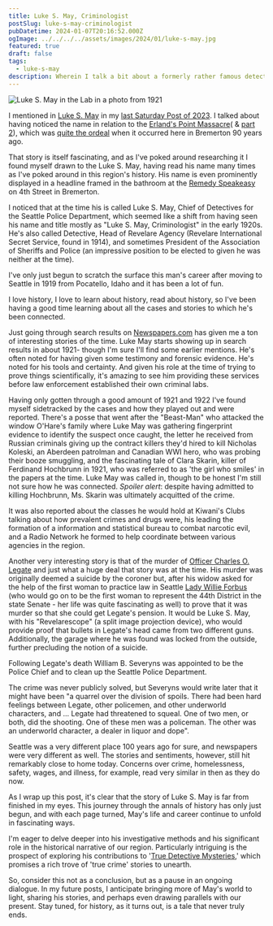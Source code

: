 ```yaml
---
title: Luke S. May, Criminologist
postSlug: luke-s-may-criminologist
pubDatetime: 2024-01-07T20:16:52.000Z
ogImage: ../../../../assets/images/2024/01/luke-s-may.jpg
featured: true
draft: false
tags:
  - luke-s-may
description: Wherein I talk a bit about a formerly rather famous detective in the PNW - Luke S. May.
---
```


![Luke S. May in the Lab in a photo from 1921](@/assets/images/2024/01/luke-s-may.jpg)

I mentioned in [Luke S. May](https://www.encyclopedia.com/science/encyclopedias-almanacs-transcripts-and-maps/may-luke-sylvester) in my [last Saturday Post of 2023](/posts/2023-week-52). I talked about having noticed the name in relation to the [Erland's Point Massacre](https://www.bremelore.wtf/extras/erlands-point-massacre)( & [part 2](https://www.bremelore.wtf/extras/erlands-point-massacre-pt-2)), which was [quite the ordeal](https://www.historylink.org/File/5558) when it occurred here in Bremerton 90 years ago.

That story is itself fascinating, and as I've poked around researching it I found myself drawn to the Luke S. May, having read his name many times as I've poked around in this region's history. His name is even prominently displayed in a headline framed in the bathroom at the [Remedy Speakeasy](https://www.remedyspeakeasy.com/) on 4th Street in Bremerton.

I noticed that at the time his is called Luke S. May, Chief of Detectives for the Seattle Police Department, which seemed like a shift from having seen his name and title mostly as "Luke S. May, Criminologist" in the early 1920s. He's also called Detective, Head of Revelare Agency (Revelare International Secret Service, found in 1914), and sometimes President of the Association of Sheriffs and Police (an impressive position to be elected to given he was neither at the time).

I've only just begun to scratch the surface this man's career after moving to Seattle in 1919 from Pocatello, Idaho and it has been a lot of fun.

I love history, I love to learn about history, read about history, so I've been having a good time learning about all the cases and stories to which he's been connected.

Just going through search results on [Newspapers.com](https://www.newspapers.com/) has given me a ton of interesting stories of the time. Luke May starts showing up in search results in about 1921- though I'm sure I'll find some earlier mentions. He's often noted for having given some testimony and forensic evidence. He's noted for his tools and certainty. And given his role at the time of trying to prove things scientifically, it's amazing to see him providing these services before law enforcement established their own criminal labs.

Having only gotten through a good amount of 1921 and 1922 I've found myself sidetracked by the cases and how they played out and were reported. There's a posse that went after the "Beast-Man" who attacked the window O'Hare's family where Luke May was gathering fingerprint evidence to identify the suspect once caught, the letter he received from Russian criminals giving up the contract killers they'd hired to kill Nicholas Koleski, an Aberdeen patrolman and Canadian WWI hero, who was probing their booze smuggling, and the fascinating tale of Clara Skarin, killer of Ferdinand Hochbrunn in 1921, who was referred to as 'the girl who smiles' in the papers at the time. Luke May was called in, though to be honest I'm still not sure how he was connected. _Spoiler alert_: despite having admitted to killing Hochbrunn, Ms. Skarin was ultimately acquitted of the crime.

It was also reported about the classes he would hold at Kiwani's Clubs talking about how prevalent crimes and drugs were, his leading the formation of a information and statistical bureau to combat narcotic evil, and a Radio Network he formed to help coordinate between various agencies in the region.

Another very interesting story is that of the murder of [Officer Charles O. Legate](https://www.historylink.org/File/3787) and just what a huge deal that story was at the time. His murder was originally deemed a suicide by the coroner but, after his widow asked for the help of the first woman to practice law in Seattle [Lady Willie Forbus](https://www.historylink.org/File/10969) (who would go on to be the first woman to represent the 44th District in the state Senate - her life was quite fascinating as well) to prove that it was murder so that she could get Legate's pension. It would be Luke S. May, with his "Revelarescope" (a split image projection device), who would provide proof that bullets in Legate's head came from two different guns. Additionally, the garage where he was found was locked from the outside, further precluding the notion of a suicide.

Following Legate's death William B. Severyns was appointed to be the Police Chief and to clean up the Seattle Police Department.

The crime was never publicly solved, but Severyns would write later that it might have been "a quarrel over the division of spoils. There had been hard feelings between Legate, other policemen, and other underworld characters, and ... Legate had threatened to squeal. One of two men, or both, did the shooting. One of these men was a policeman. The other was an underworld character, a dealer in liquor and dope".

Seattle was a very different place 100 years ago for sure, and newspapers were very different as well. The stories and sentiments, however, still hit remarkably close to home today. Concerns over crime, homelessness, safety, wages, and illness, for example, read very similar in then as they do now.

As I wrap up this post, it's clear that the story of Luke S. May is far from finished in my eyes. This journey through the annals of history has only just begun, and with each page turned, May's life and career continue to unfold in fascinating ways.

I'm eager to delve deeper into his investigative methods and his significant role in the historical narrative of our region. Particularly intriguing is the prospect of exploring his contributions to '[True Detective Mysteries](<https://en.wikipedia.org/wiki/True_Detective_(magazine)>),' which promises a rich trove of 'true crime' stories to unearth.

So, consider this not as a conclusion, but as a pause in an ongoing dialogue. In my future posts, I anticipate bringing more of May's world to light, sharing his stories, and perhaps even drawing parallels with our present. Stay tuned, for history, as it turns out, is a tale that never truly ends.
